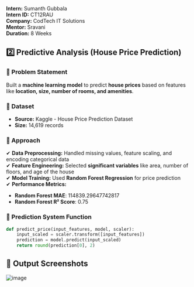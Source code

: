 **Intern:** Sumanth Gubbala  
**Intern ID:** CT12RAU  
**Company:** CodTech IT Solutions  
**Mentor:** Sravani  
**Duration:** 8 Weeks  


## **2️⃣ Predictive Analysis (House Price Prediction)**  
### **🔹 Problem Statement**  
Built a **machine learning model** to predict **house prices** based on features like **location, size, number of rooms, and amenities**.  

### **🔹 Dataset**  
- **Source:** Kaggle - House Price Prediction Dataset  
- **Size:** 14,619 records  

### **🔹 Approach**  
✔ **Data Preprocessing:** Handled missing values, feature scaling, and encoding categorical data  
✔ **Feature Engineering:** Selected **significant variables** like area, number of floors, and age of the house  
✔ **Model Training:** Used **Random Forest Regression** for price prediction  
✔ **Performance Metrics:**  
  - **Random Forest MAE**: 114839.29647742817  
  - **Random Forest R² Score**: 0.75  

### **🔹 Prediction System Function**
```python
def predict_price(input_features, model, scaler):
    input_scaled = scaler.transform([input_features])
    prediction = model.predict(input_scaled)
    return round(prediction[0], 2)
```

## **📌 Output Screenshots**  
![image](https://github.com/user-attachments/assets/b2cdb35a-4db8-4afd-bb58-61c6a8ed73f0)
